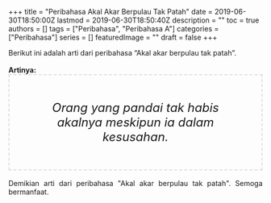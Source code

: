 +++
title = "Peribahasa Akal Akar Berpulau Tak Patah"
date = 2019-06-30T18:50:00Z
lastmod = 2019-06-30T18:50:40Z
description = ""
toc = true
authors = []
tags = ["Peribahasa", "Peribahasa A"]
categories = ["Peribahasa"]
series = []
featuredImage = ""
draft = false
+++

<div dir="ltr" style="text-align: left;" trbidi="on"><div style="text-align: justify;">Berikut ini adalah arti dari peribahasa “Akal akar berpulau tak patah”.</div><br /><div style="text-align: justify;"><b>Artinya:</b></div><div style="border: 2px dashed #ddd; font-size: 24px; height: auto; margin: 0 auto; padding: 50px; text-align: center; width: auto;"><i>Orang yang pandai tak habis akalnya meskipun ia dalam kesusahan.</i></div><div style="text-align: justify;"><br /></div><div style="text-align: justify;">Demikian arti dari peribahasa "Akal akar berpulau tak patah". Semoga bermanfaat.</div></div>

